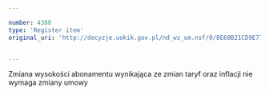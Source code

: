 ```yaml
---

number: 4388
type: 'Register item'
original_uri: 'http://decyzje.uokik.gov.pl/nd_wz_um.nsf/0/8E60B21CD9E77C1CC1257B36003D8957?OpenDocument'


---
```


Zmiana wysokości abonamentu wynikająca ze zmian taryf oraz inflacji nie wymaga zmiany umowy
